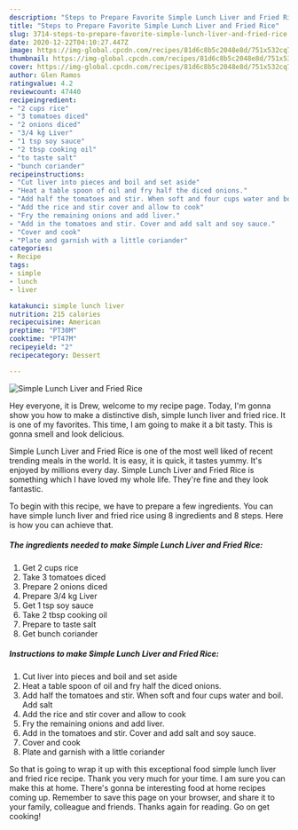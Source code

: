 ```yaml
---
description: "Steps to Prepare Favorite Simple Lunch Liver and Fried Rice"
title: "Steps to Prepare Favorite Simple Lunch Liver and Fried Rice"
slug: 3714-steps-to-prepare-favorite-simple-lunch-liver-and-fried-rice
date: 2020-12-22T04:10:27.447Z
image: https://img-global.cpcdn.com/recipes/81d6c8b5c2048e8d/751x532cq70/simple-lunch-liver-and-fried-rice-recipe-main-photo.jpg
thumbnail: https://img-global.cpcdn.com/recipes/81d6c8b5c2048e8d/751x532cq70/simple-lunch-liver-and-fried-rice-recipe-main-photo.jpg
cover: https://img-global.cpcdn.com/recipes/81d6c8b5c2048e8d/751x532cq70/simple-lunch-liver-and-fried-rice-recipe-main-photo.jpg
author: Glen Ramos
ratingvalue: 4.2
reviewcount: 47440
recipeingredient:
- "2 cups rice"
- "3 tomatoes diced"
- "2 onions diced"
- "3/4 kg Liver"
- "1 tsp soy sauce"
- "2 tbsp cooking oil"
- "to taste salt"
- "bunch coriander"
recipeinstructions:
- "Cut liver into pieces and boil and set aside"
- "Heat a table spoon of oil and fry half the diced onions."
- "Add half the tomatoes and stir. When soft and four cups water and boil. Add salt"
- "Add the rice and stir cover and allow to cook"
- "Fry the remaining onions and add liver."
- "Add in the tomatoes and stir. Cover and add salt and soy sauce."
- "Cover and cook"
- "Plate and garnish with a little coriander"
categories:
- Recipe
tags:
- simple
- lunch
- liver

katakunci: simple lunch liver 
nutrition: 215 calories
recipecuisine: American
preptime: "PT30M"
cooktime: "PT47M"
recipeyield: "2"
recipecategory: Dessert

---
```



![Simple Lunch Liver and Fried Rice](https://img-global.cpcdn.com/recipes/81d6c8b5c2048e8d/751x532cq70/simple-lunch-liver-and-fried-rice-recipe-main-photo.jpg)

Hey everyone, it is Drew, welcome to my recipe page. Today, I'm gonna show you how to make a distinctive dish, simple lunch liver and fried rice. It is one of my favorites. This time, I am going to make it a bit tasty. This is gonna smell and look delicious.

Simple Lunch Liver and Fried Rice is one of the most well liked of recent trending meals in the world. It is easy, it is quick, it tastes yummy. It's enjoyed by millions every day. Simple Lunch Liver and Fried Rice is something which I have loved my whole life. They're fine and they look fantastic.




To begin with this recipe, we have to prepare a few ingredients. You can have simple lunch liver and fried rice using 8 ingredients and 8 steps. Here is how you can achieve that.

<!--inarticleads1-->

##### The ingredients needed to make Simple Lunch Liver and Fried Rice:

1. Get 2 cups rice
1. Take 3 tomatoes diced
1. Prepare 2 onions diced
1. Prepare 3/4 kg Liver
1. Get 1 tsp soy sauce
1. Take 2 tbsp cooking oil
1. Prepare to taste salt
1. Get bunch coriander




<!--inarticleads2-->

##### Instructions to make Simple Lunch Liver and Fried Rice:

1. Cut liver into pieces and boil and set aside
1. Heat a table spoon of oil and fry half the diced onions.
1. Add half the tomatoes and stir. When soft and four cups water and boil. Add salt
1. Add the rice and stir cover and allow to cook
1. Fry the remaining onions and add liver.
1. Add in the tomatoes and stir. Cover and add salt and soy sauce.
1. Cover and cook
1. Plate and garnish with a little coriander




So that is going to wrap it up with this exceptional food simple lunch liver and fried rice recipe. Thank you very much for your time. I am sure you can make this at home. There's gonna be interesting food at home recipes coming up. Remember to save this page on your browser, and share it to your family, colleague and friends. Thanks again for reading. Go on get cooking!
